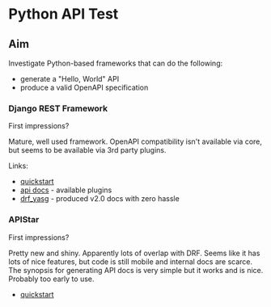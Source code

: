 # Python API Test

## Aim

Investigate Python-based frameworks that can do the following:

* generate a "Hello, World" API
* produce a valid OpenAPI specification

### Django REST Framework

First impressions?

Mature, well used framework. OpenAPI compatibility isn't available via core, but seems to be available via 3rd party plugins.

Links:

* [quickstart](http://www.django-rest-framework.org/tutorial/quickstart/)
* [api docs](http://www.django-rest-framework.org/topics/documenting-your-api/) - available plugins
* [drf_yasg](https://drf-yasg.readthedocs.io/en/stable/) - produced v2.0 docs with zero hassle

### APIStar

First impressions?

Pretty new and shiny. Apparently lots of overlap with DRF. Seems like it has lots of nice features, but code is still mobile and internal docs are scarce. The synopsis for generating API docs is very simple but it works and is nice. Probably too early to use.

* [quickstart](https://docs.apistar.com/)
